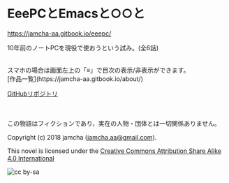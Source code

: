 # EeePCとEmacsと○○と

<https://jamcha-aa.gitbook.io/eeepc/>  

10年前のノートPCを現役で使おうという試み。(全6話)  

<br>  
スマホの場合は画面左上の「≡」で目次の表示/非表示ができます。  

<br>  
[作品一覧](https://jamcha-aa.gitbook.io/about/)  

[GitHubリポジトリ](https://jamcha-aa.gitbook.io/eeepc/)  

<br>  
<br>  
この物語はフィクションであり，実在の人物・団体とは一切関係ありません。  

Copyright (c) 2018 jamcha (jamcha.aa@gmail.com).  

This novel is licensed under the [Creative Commons Attribution Share Alike 4.0 International](http://creativecommons.org/licenses/by-sa/4.0/deed)  

![cc by-sa](http://i.creativecommons.org/l/by-sa/4.0/88x31.png)
